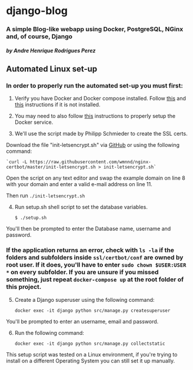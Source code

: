 # django-blog
### **A simple Blog-like webapp using Docker, PostgreSQL, NGinx and, of course, Django**
#### *by Andre Henrique Rodrigues Perez*

## Automated Linux set-up
### In order to properly run the automated set-up you must first:

1. Verify you have Docker and Docker compose installed. Follow [this](https://docs.docker.com/get-docker/ "Get Docker") and [this](https://docs.docker.com/compose/install/ "Install Docker Compose") instructions if it is not installed.

2. You may need to also follow [this](https://docs.docker.com/engine/install/linux-postinstall/ "Post-installation steps for Linux") instructions to properly setup the Docker service.

3. We'll use the script made by Philipp Schmieder to create the SSL certs. 

Download the file "init-letsencrypt.sh" via [GitHub](https://github.com/wmnnd/nginx-certbot/ "Boilerplate for nginx with Let’s Encrypt on docker-compose") or using the following command:

    `curl -L https://raw.githubusercontent.com/wmnnd/nginx-certbot/master/init-letsencrypt.sh > init-letsencrypt.sh`

Open the script on any text editor and swap the example domain on line 8 with your domain and enter a valid e-mail address on line 11.

Then run `./init-letsencrypt.sh`

4. Run setup.sh shell script to set the database variables.

    `$ ./setup.sh`

You'll then be prompted to enter the Database name, username and password.

### If the application returns an error, check  with `ls -la` if the folders and subfolders inside `ssl/certbot/conf` are owned by root user. If it does, you'll have to enter `sudo chown $USER:USER *` on every subfolder. If you are unsure if you missed something, just repeat `docker-compose up` at the root folder of this project.

5. Create a Django superuser using the following command:

    `docker exec -it django python src/manage.py createsuperuser`

You'll be prompted to enter an username, email and password.

6. Run the following command:

    `docker exec -it django python src/manage.py collectstatic`

This setup script was tested on a Linux environment, if you're trying to install on a different Operating System you can still set it up manually.
